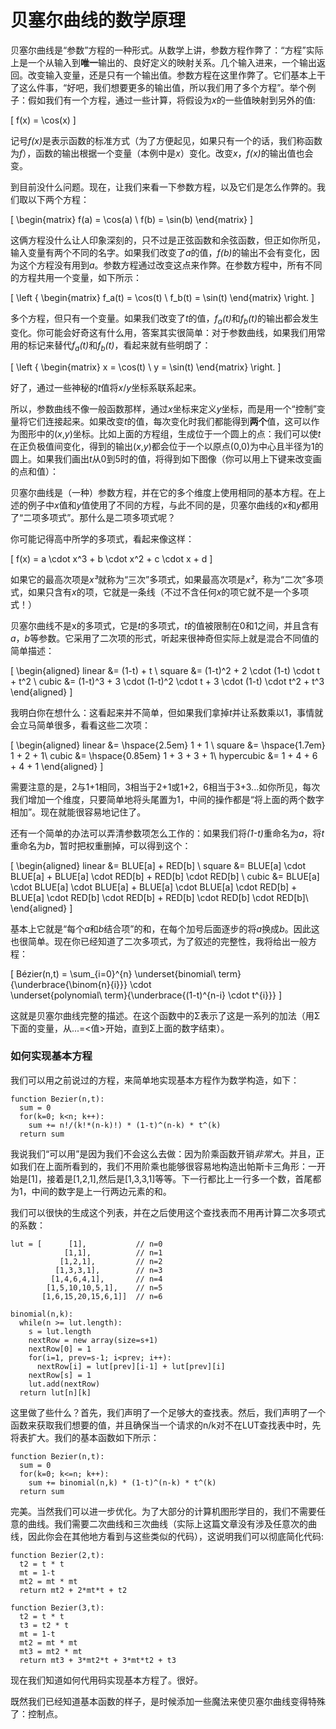 # 贝塞尔曲线的数学原理

贝塞尔曲线是“参数”方程的一种形式。从数学上讲，参数方程作弊了：“方程”实际上是一个从输入到<strong>唯一</strong>输出的、良好定义的映射关系。几个输入进来，一个输出返回。改变输入变量，还是只有一个输出值。参数方程在这里作弊了。它们基本上干了这么件事，“好吧，我们想要更多的输出值，所以我们用了多个方程”。举个例子：假如我们有一个方程，通过一些计算，将假设为<i>x</i>的一些值映射到另外的值:

\[
  f(x) = \cos(x)
\]

记号<i>f(x)</i>是表示函数的标准方式（为了方便起见，如果只有一个的话，我们称函数为<i>f</i>），函数的输出根据一个变量（本例中是<i>x</i>）变化。改变<i>x</i>，<i>f(x)</i>的输出值也会变。

到目前没什么问题。现在，让我们来看一下参数方程，以及它们是怎么作弊的。我们取以下两个方程：

\[
\begin{matrix}
  f(a) = \cos(a) \\
  f(b) = \sin(b)
\end{matrix}
\]

这俩方程没什么让人印象深刻的，只不过是正弦函数和余弦函数，但正如你所见，输入变量有两个不同的名字。如果我们改变了<i>a</i>的值，<i>f(b)</i>的输出不会有变化，因为这个方程没有用到<i>a</i>。参数方程通过改变这点来作弊。在参数方程中，所有不同的方程共用一个变量，如下所示：

\[
\left \{ \begin{matrix}
  f_a(t) = \cos(t) \\
  f_b(t) = \sin(t)
\end{matrix} \right.
\]

多个方程，但只有一个变量。如果我们改变了<i>t</i>的值，<i>f<sub>a</sub>(t)</i>和<i>f<sub>b</sub>(t)</i>的输出都会发生变化。你可能会好奇这有什么用，答案其实很简单：对于参数曲线，如果我们用常用的标记来替代<i>f<sub>a</sub>(t)</i>和<i>f<sub>b</sub>(t)</i>，看起来就有些明朗了：

\[
\left \{ \begin{matrix}
  x = \cos(t) \\
  y = \sin(t)
\end{matrix} \right.
\]

好了，通过一些神秘的<i>t</i>值将<i>x</i>/<i>y</i>坐标系联系起来。

所以，参数曲线不像一般函数那样，通过<i>x</i>坐标来定义<i>y</i>坐标，而是用一个“控制”变量将它们连接起来。如果改变<i>t</i>的值，每次变化时我们都能得到<strong>两个</strong>值，这可以作为图形中的(<i>x</i>,<i>y</i>)坐标。比如上面的方程组，生成位于一个圆上的点：我们可以使<i>t</i>在正负极值间变化，得到的输出(<i>x</i>,<i>y</i>)都会位于一个以原点(0,0)为中心且半径为1的圆上。如果我们画出<i>t</i>从0到5时的值，将得到如下图像（你可以用上下键来改变画的点和值）：

<Graphic preset="empty" title="(一部分的)圆: x=sin(t), y=cos(t)" static={true} setup={this.setup} draw={this.draw} onKeyDown={this.props.onKeyDown}/>

贝塞尔曲线是（一种）参数方程，并在它的多个维度上使用相同的基本方程。在上述的例子中<i>x</i>值和<i>y</i>值使用了不同的方程，与此不同的是，贝塞尔曲线的<i>x</i>和<i>y</i>都用了“二项多项式”。那什么是二项多项式呢？

你可能记得高中所学的多项式，看起来像这样：

\[
  f(x) = a \cdot x^3 + b \cdot x^2 + c \cdot x + d
\]

如果它的最高次项是<i>x³</i>就称为“三次”多项式，如果最高次项是<i>x²</i>，称为“二次”多项式，如果只含有<i>x</i>的项，它就是一条线（不过不含任何<i>x</i>的项它就不是一个多项式！）

贝塞尔曲线不是x的多项式，它是<i>t</i>的多项式，<i>t</i>的值被限制在0和1之间，并且含有<i>a</i>，<i>b</i>等参数。它采用了二次项的形式，听起来很神奇但实际上就是混合不同值的简单描述：

\[
\begin{aligned}
  linear &= (1-t) + t \\
  square &= (1-t)^2 + 2 \cdot (1-t) \cdot t + t^2 \\
  cubic &= (1-t)^3 + 3 \cdot (1-t)^2 \cdot t + 3 \cdot (1-t) \cdot t^2 + t^3
\end{aligned}
\]

我明白你在想什么：这看起来并不简单，但如果我们拿掉<i>t</i>并让系数乘以1，事情就会立马简单很多，看看这些二次项：

\[
\begin{aligned}
  linear &= \hspace{2.5em} 1 + 1 \\
  square &= \hspace{1.7em} 1 + 2 + 1\\
  cubic &= \hspace{0.85em} 1 + 3 + 3 + 1\\
  hypercubic &= 1 + 4 + 6 + 4 + 1
\end{aligned}
\]

需要注意的是，2与1+1相同，3相当于2+1或1+2，6相当于3+3...如你所见，每次我们增加一个维度，只要简单地将头尾置为1，中间的操作都是“将上面的两个数字相加”。现在就能很容易地记住了。

还有一个简单的办法可以弄清参数项怎么工作的：如果我们将<i>(1-t)</i>重命名为<i>a</i>，将<i>t</i>重命名为<i>b</i>，暂时把权重删掉，可以得到这个：

\[
\begin{aligned}
  linear &= BLUE[a] + RED[b] \\
  square &= BLUE[a] \cdot BLUE[a] + BLUE[a] \cdot RED[b] + RED[b] \cdot RED[b] \\
  cubic &= BLUE[a] \cdot BLUE[a] \cdot BLUE[a] + BLUE[a] \cdot BLUE[a] \cdot RED[b] + BLUE[a] \cdot RED[b] \cdot RED[b] + RED[b] \cdot RED[b] \cdot RED[b]\\
\end{aligned}
\]

基本上它就是“每个<i>a</i>和<i>b</i>结合项”的和，在每个加号后面逐步的将<i>a</i>换成<i>b</i>。因此这也很简单。现在你已经知道了二次多项式，为了叙述的完整性，我将给出一般方程：

\[
  Bézier(n,t) = \sum_{i=0}^{n}
                \underset{binomial\ term}{\underbrace{\binom{n}{i}}}
                \cdot\
                \underset{polynomial\ term}{\underbrace{(1-t)^{n-i} \cdot t^{i}}}
\]

这就是贝塞尔曲线完整的描述。在这个函数中的Σ表示了这是一系列的加法（用Σ下面的变量，从...=<值>开始，直到Σ上面的数字结束）。

<div className="howtocode">

### 如何实现基本方程

我们可以用之前说过的方程，来简单地实现基本方程作为数学构造，如下：

```
function Bezier(n,t):
  sum = 0
  for(k=0; k<n; k++):
    sum += n!/(k!*(n-k)!) * (1-t)^(n-k) * t^(k)
  return sum
```

我说我们“可以用”是因为我们不会这么去做：因为阶乘函数开销*非常大*。并且，正如我们在上面所看到的，我们不用阶乘也能够很容易地构造出帕斯卡三角形：一开始是[1]，接着是[1,2,1],然后是[1,3,3,1]等等。下一行都比上一行多一个数，首尾都为1，中间的数字是上一行两边元素的和。

我们可以很快的生成这个列表，并在之后使用这个查找表而不用再计算二次多项式的系数：

```
lut = [      [1],           // n=0
            [1,1],          // n=1
           [1,2,1],         // n=2
          [1,3,3,1],        // n=3
         [1,4,6,4,1],       // n=4
        [1,5,10,10,5,1],    // n=5
       [1,6,15,20,15,6,1]]  // n=6

binomial(n,k):
  while(n >= lut.length):
    s = lut.length
    nextRow = new array(size=s+1)
    nextRow[0] = 1
    for(i=1, prev=s-1; i<prev; i++):
      nextRow[i] = lut[prev][i-1] + lut[prev][i]
    nextRow[s] = 1
    lut.add(nextRow)
  return lut[n][k]
```

这里做了些什么？首先，我们声明了一个足够大的查找表。然后，我们声明了一个函数来获取我们想要的值，并且确保当一个请求的n/k对不在LUT查找表中时，先将表扩大。我们的基本函数如下所示：

```
function Bezier(n,t):
  sum = 0
  for(k=0; k<=n; k++):
    sum += binomial(n,k) * (1-t)^(n-k) * t^(k)
  return sum
```

完美。当然我们可以进一步优化。为了大部分的计算机图形学目的，我们不需要任意的曲线。我们需要二次曲线和三次曲线（实际上这篇文章没有涉及任意次的曲线，因此你会在其他地方看到与这些类似的代码），这说明我们可以彻底简化代码:

```
function Bezier(2,t):
  t2 = t * t
  mt = 1-t
  mt2 = mt * mt
  return mt2 + 2*mt*t + t2

function Bezier(3,t):
  t2 = t * t
  t3 = t2 * t
  mt = 1-t
  mt2 = mt * mt
  mt3 = mt2 * mt
  return mt3 + 3*mt2*t + 3*mt*t2 + t3
```

现在我们知道如何代用码实现基本方程了。很好。

</div>

既然我们已经知道基本函数的样子，是时候添加一些魔法来使贝塞尔曲线变得特殊了：控制点。
